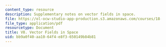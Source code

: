 ```yaml
---
content_type: resource
description: Supplementary notes on vector fields in space.
file: https://ol-ocw-studio-app-production.s3.amazonaws.com/courses/18-02-multivariable-calculus-fall-2007/bb9a0f40aa1064f4e8f3650149b84b81_vector_fields.pdf
file_type: application/pdf
resourcetype: Document
title: V8. Vector Fields in Space
uid: bb9a0f40-aa10-64f4-e8f3-650149b84b81
---
```


